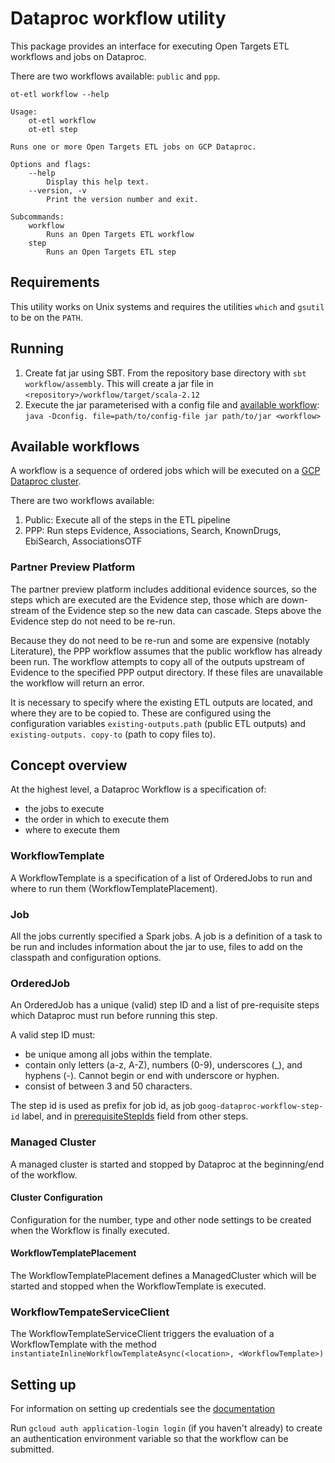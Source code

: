 # Dataproc workflow utility

This package provides an interface for executing Open Targets ETL workflows and jobs on Dataproc. 

There are two workflows available: `public` and `ppp`. 

```
ot-etl workflow --help

Usage:
    ot-etl workflow
    ot-etl step

Runs one or more Open Targets ETL jobs on GCP Dataproc.

Options and flags:
    --help
        Display this help text.
    --version, -v
        Print the version number and exit.

Subcommands:
    workflow
        Runs an Open Targets ETL workflow
    step
        Runs an Open Targets ETL step
```

## Requirements

This utility works on Unix systems and requires the utilities `which` and `gsutil` to be on the `PATH`.

## Running

1. Create fat jar using SBT. From the repository base directory with `sbt workflow/assembly`. This will create a jar 
   file in `<repository>/workflow/target/scala-2.12`
2. Execute the jar parameterised with a config file and [available workflow](#workflows): `java -Dconfig.
   file=path/to/config-file jar path/to/jar <workflow>`

## <a name="workflows"></a>Available workflows

A workflow is a sequence of ordered jobs which will be executed on a [GCP Dataproc cluster](https://cloud.google.com/dataproc/docs).

There are two workflows available: 
1. Public: Execute all of the steps in the ETL pipeline
2. PPP: Run steps Evidence, Associations, Search, KnownDrugs, EbiSearch, AssociationsOTF

### Partner Preview Platform

The partner preview platform includes additional evidence sources, so the steps which are executed are the 
Evidence step, those which are down-stream of the Evidence step so the new data can cascade. Steps above the 
Evidence step do not need to be re-run. 

Because they do not need to be re-run and some are expensive (notably Literature), the PPP workflow assumes that the 
public workflow has already been run. The workflow attempts to copy all of the outputs upstream of Evidence to the 
specified PPP output directory. If these files are unavailable the workflow will return an error. 

It is necessary to specify where the existing ETL outputs are located, and where they are to be copied to. These are 
configured using the configuration variables `existing-outputs.path` (public ETL outputs) and `existing-outputs.
copy-to` (path to copy files to).

## Concept overview

At the highest level, a Dataproc Workflow is a specification of:
- the jobs to execute
- the order in which to execute them
- where to execute them

### WorkflowTemplate

A WorkflowTemplate is a specification of a list of OrderedJobs to run and where to run them 
(WorkflowTemplatePlacement). 

### Job

All the jobs currently specified a Spark jobs. A job is a definition of a task to be run and includes information 
about the jar to use, files to add on the classpath and configuration options.

### OrderedJob

An OrderedJob has a unique (valid) step ID and a list of pre-requisite steps which Dataproc must run before running 
this step. 

A valid step ID must: 
- be unique among all jobs within the template.
- contain only letters (a-z, A-Z), numbers (0-9), underscores (_), and hyphens (-). Cannot begin or end with underscore
or hyphen. 
- consist of between 3 and 50 characters.

The step id is used as prefix for job id, as job `goog-dataproc-workflow-step-id` label, and in
[prerequisiteStepIds](https://cloud.google.com/dotnet/docs/reference/Google.Cloud.Dataproc.V1/latest/Google.Cloud.Dataproc.V1.OrderedJob#Google_Cloud_Dataproc_V1_OrderedJob_StepId) field from other
steps.
 
### Managed Cluster

A managed cluster is started and stopped by Dataproc at the beginning/end of the workflow.

#### Cluster Configuration

Configuration for the number, type and other node settings to be created when the Workflow is finally executed. 

#### WorkflowTemplatePlacement

The WorkflowTemplatePlacement defines a ManagedCluster which will be started and stopped when the WorkflowTemplate 
is executed.

### WorkflowTempateServiceClient

The WorkflowTemplateServiceClient triggers the evaluation of a WorkflowTemplate with the method 
`instantiateInlineWorkflowTemplateAsync(<location>, <WorkflowTemplate>)`

## Setting up

For information on setting up credentials see the [documentation](https://github.com/googleapis/google-cloud-java#authentication)

Run `gcloud auth application-login login` (if you haven't already) to create an authentication environment variable 
so that the workflow can be submitted.
